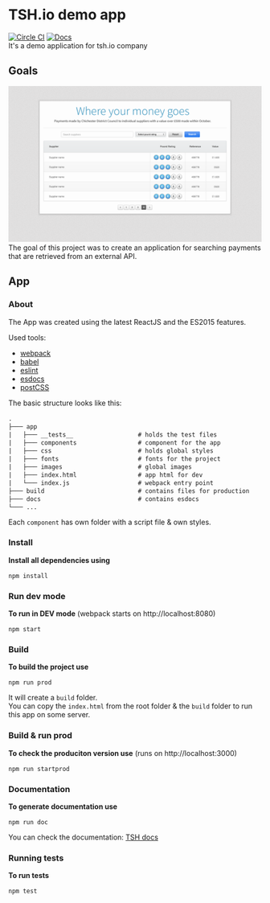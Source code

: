 # TSH.io demo app
[![Circle CI](https://circleci.com/gh/karolgorecki/tshapp/tree/master.svg?style=svg)](https://circleci.com/gh/karolgorecki/tshapp/tree/master)
[![Docs](https://cdn.rawgit.com/karolgorecki/tshapp/master/docs/esdoc/badge.svg)](https://cdn.rawgit.com/karolgorecki/tshapp/master/docs/esdoc/index.html)  
It's a demo application for tsh.io company

## Goals
![Demo app](https://raw.githubusercontent.com/karolgorecki/tshapp/master/docs/design.png)
The goal of this project was to create an application for searching payments
that are retrieved from an external API.

## App
### About
The App was created using the latest ReactJS and the ES2015 features.  

Used tools:
- [webpack](https://webpack.github.io/)
- [babel](https://babeljs.io/)
- [eslint](http://eslint.org/)
- [esdocs](https://esdoc.org/)
- [postCSS](https://github.com/postcss/postcss)

The basic structure looks like this:
```
.
├─── app
|   ├─── __tests__                  # holds the test files
|   ├─── components                 # component for the app
|   ├─── css                        # holds global styles
|   ├─── fonts                      # fonts for the project
|   ├─── images                     # global images
|   ├─── index.html                 # app html for dev
|   └─── index.js                   # webpack entry point
├─── build                          # contains files for production
├─── docs                           # contains esdocs
└─── ...
```
Each `component` has own folder with a script file & own styles.

### Install
**Install all dependencies using**
```
npm install
```

### Run dev mode
**To run in DEV mode** (webpack starts on http://localhost:8080)
```
npm start
```

### Build
**To build the project use**
```
npm run prod
```
It will create a `build` folder.  
You can copy the `index.html` from the root folder & the `build` folder to run this app on some server.

### Build & run prod
**To check the produciton version use** (runs on http://localhost:3000)
```
npm run startprod
```

### Documentation
**To generate documentation use**
```
npm run doc
```
You can check the documentation: [TSH docs](https://cdn.rawgit.com/karolgorecki/tshapp/master/docs/esdoc/index.html)

### Running tests
**To run tests**
```
npm test
```
